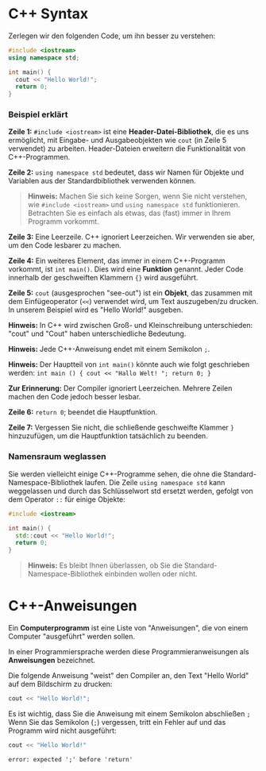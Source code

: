 # C++ Syntax
Zerlegen wir den folgenden Code, um ihn besser zu verstehen:  
```c++
#include <iostream>
using namespace std;

int main() {
  cout << "Hello World!";
  return 0;
} 
```

### Beispiel erklärt 

**Zeile 1:** `#include <iostream>` ist eine **Header-Datei-Bibliothek**, die es uns ermöglicht, mit Eingabe- und Ausgabeobjekten wie `cout` (in Zeile 5 verwendet) zu arbeiten. Header-Dateien erweitern die Funktionalität von C++-Programmen.

**Zeile 2:** `using namespace std` bedeutet, dass wir Namen für Objekte und Variablen aus der Standardbibliothek verwenden können.

> **Hinweis:** Machen Sie sich keine Sorgen, wenn Sie nicht verstehen, wie `#include <iostream>` und `using namespace std` funktionieren. Betrachten Sie es einfach als etwas, das (fast) immer in Ihrem Programm vorkommt.

**Zeile 3:** Eine Leerzeile. C++ ignoriert Leerzeichen. Wir verwenden sie aber, um den Code lesbarer zu machen.

**Zeile 4:** Ein weiteres Element, das immer in einem C++-Programm vorkommt, ist `int main()`. Dies wird eine **Funktion** genannt. Jeder Code innerhalb der geschweiften Klammern `{}` wird ausgeführt.

**Zeile 5:** `cout` (ausgesprochen "see-out") ist ein **Objekt**, das zusammen mit dem Einfügeoperator (`<<`) verwendet wird, um Text auszugeben/zu drucken. In unserem Beispiel wird es "Hello World!" ausgeben.

**Hinweis:** In C++ wird zwischen Groß- und Kleinschreibung unterschieden: "cout" und "Cout" haben unterschiedliche Bedeutung. 

**Hinweis:** Jede C++-Anweisung endet mit einem Semikolon `;`.

**Hinweis:** Der Hauptteil von `int main()` könnte auch wie folgt geschrieben werden: `int main () { cout << "Hallo Welt! "; return 0; }`

**Zur Erinnerung:** Der Compiler ignoriert Leerzeichen. Mehrere Zeilen machen den Code jedoch besser lesbar.

**Zeile 6:** `return 0`; beendet die Hauptfunktion.

**Zeile 7:** Vergessen Sie nicht, die schließende geschweifte Klammer `}` hinzuzufügen, um die Hauptfunktion tatsächlich zu beenden.

### Namensraum weglassen
Sie werden vielleicht einige C++-Programme sehen, die ohne die Standard-Namespace-Bibliothek laufen. Die Zeile `using namespace std` kann weggelassen und durch das Schlüsselwort std ersetzt werden, gefolgt von dem Operator `::` für einige Objekte:
```c++
#include <iostream>

int main() {
  std::cout << "Hello World!";
  return 0;
} 
```

> **Hinweis:** Es bleibt Ihnen überlassen, ob Sie die Standard-Namespace-Bibliothek einbinden wollen oder nicht.

# C++-Anweisungen
Ein **Computerprogramm** ist eine Liste von "Anweisungen", die von einem Computer "ausgeführt" werden sollen.

In einer Programmiersprache werden diese Programmieranweisungen als **Anweisungen** bezeichnet.

Die folgende Anweisung "weist" den Compiler an, den Text "Hello World" auf dem Bildschirm zu drucken:
```c++
cout << "Hello World!";
```

Es ist wichtig, dass Sie die Anweisung mit einem Semikolon abschließen `;`
Wenn Sie das Semikolon (`;`) vergessen, tritt ein Fehler auf und das Programm wird nicht ausgeführt:
```c++
cout << "Hello World!"
```
```cmd
error: expected ';' before 'return'
```
